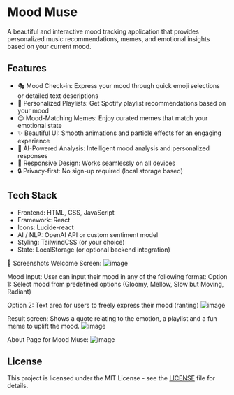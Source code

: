 # Mood Muse

A beautiful and interactive mood tracking application that provides personalized music recommendations, memes, and emotional insights based on your current mood.

## Features

- 🎭 Mood Check-in: Express your mood through quick emoji selections or detailed text descriptions
- 🎵 Personalized Playlists: Get Spotify playlist recommendations based on your mood
- 😊 Mood-Matching Memes: Enjoy curated memes that match your emotional state
- ✨ Beautiful UI: Smooth animations and particle effects for an engaging experience
- 🤖 AI-Powered Analysis: Intelligent mood analysis and personalized responses
- 📱 Responsive Design: Works seamlessly on all devices
- 🔒 Privacy-first: No sign-up required (local storage based)

## Tech Stack

- Frontend: HTML, CSS, JavaScript  
- Framework: React  
- Icons: Lucide-react  
- AI / NLP: OpenAI API or custom sentiment model  
- Styling: TailwindCSS (or your choice)  
- State: LocalStorage (or optional backend integration)

📸 Screenshots
Welcome Screen:
![image](https://github.com/user-attachments/assets/a5d1b37d-6221-4175-a2e3-820a44ba1a6a)

Mood Input: User can input their mood in any of the following format:
Option 1: Select mood from predefined options (Gloomy, Mellow, Slow but Moving, Radiant)

Option 2: Text area for users to freely express their mood (ranting)
![image](https://github.com/user-attachments/assets/43e9fba3-e89b-437a-adf1-cec5c7ec25da)

Result screen: Shows a quote relating to the emotion, a playlist and a fun meme to uplift the mood.
![image](https://github.com/user-attachments/assets/edc85ea2-7460-42ed-a029-da7b16a82f9b)

About Page for Mood Muse:
![image](https://github.com/user-attachments/assets/53c78b1b-bd54-4fce-bc04-c45ba5881a76)


## License

This project is licensed under the MIT License - see the [LICENSE](LICENSE) file for details.
